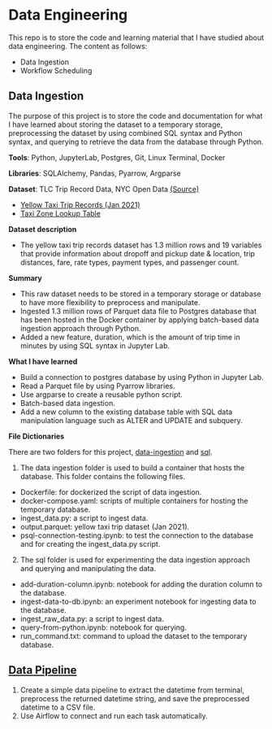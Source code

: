 # Data Engineering
This repo is to store the code and learning material that I have studied about data engineering. The content as follows:
* Data Ingestion
* Workflow Scheduling


## Data Ingestion
The purpose of this project is to store the code and documentation for what I have learned about storing the dataset to a temporary storage, preprocessing the dataset by using combined SQL syntax and Python syntax, and querying to retrieve the data from the database through Python.

**Tools**: Python, JupyterLab, Postgres, Git, Linux Terminal, Docker

**Libraries**: SQLAlchemy, Pandas, Pyarrow, Argparse

**Dataset**: TLC Trip Record Data, NYC Open Data [(Source)](https://www1.nyc.gov/site/tlc/about/tlc-trip-record-data.page)
* [Yellow Taxi Trip Records (Jan 2021)](https://d37ci6vzurychx.cloudfront.net/trip-data/yellow_tripdata_2021-01.parquet)
* [Taxi Zone Lookup Table ](https://d37ci6vzurychx.cloudfront.net/misc/taxi+_zone_lookup.parquet)

**Dataset description**
* The yellow taxi trip records dataset has 1.3 million rows and 19 variables that provide information about dropoff and pickup date & location, trip distances, fare, rate types, payment types, and passenger count.

**Summary**
* This raw dataset needs to be stored in a temporary storage or database to have more flexibility to preprocess and manipulate.
* Ingested 1.3 million rows of Parquet data file to Postgres database that has been hosted in the Docker container by applying batch-based data ingestion approach through Python.
* Added a new feature, duration, which is the amount of trip time in minutes by using SQL syntax in Jupyter Lab.

**What I have learned**
* Build a connection to postgres database by using Python in Jupyter Lab.
* Read a Parquet file by using Pyarrow libraries.
* Use argparse to create a reusable python script.
* Batch-based data ingestion.
* Add a new column to the existing database table with SQL data manipulation language such as ALTER and UPDATE and subquery.


**File Dictionaries**

There are two folders for this project, [data-ingestion](https://github.com/irfan-fadhlurrahman/practice-data-engineering/tree/main/data-ingestion) and [sql](https://github.com/irfan-fadhlurrahman/practice-data-engineering/tree/main/sql).
1. The data ingestion folder is used to build a container that hosts the database. This folder contains the following files.
* Dockerfile: for dockerized the script of data ingestion.
* docker-compose.yaml: scripts of multiple containers for hosting the temporary database.
* ingest_data.py: a script to ingest data.
* output.parquet: yellow taxi trip dataset (Jan 2021).
* psql-connection-testing.ipynb: to test the connection to the database and for creating the ingest_data.py script.

2. The sql folder is used for experimenting the data ingestion approach and querying and manipulating the data.
* add-duration-column.ipynb: notebook for adding the duration column to the database.
* ingest-data-to-db.ipynb: an experiment notebook for ingesting data to the database.
* ingest_raw_data.py: a script to ingest data.
* query-from-python.ipynb: notebook for querying.
* run_command.txt: command to upload the dataset to the temporary database.


## [Data Pipeline](https://github.com/irfan-fadhlurrahman/practice-data-engineering/tree/main/airflow-dag)
1. Create a simple data pipeline to extract the datetime from terminal, preprocess the returned datetime string, and save the preprocessed datetime to a CSV file.
2. Use Airflow to connect and run each task automatically.
